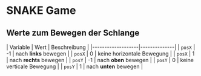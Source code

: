 # SNAKE Game

## Werte zum Bewegen der Schlange

|  Variable | Wert | Beschreibung |
|-------------------|--------------|
| `posX` | -1 | nach **links** bewegen |
| `posX` | 0 | keine horizontale Bewegung |
| `posX` | 1 | nach **rechts** bewegen |
| `posY` | -1 | nach **oben** bewegen |
| `posY` | 0 | keine verticale Bewegung |
| `posY` | 1 | nach **unten** bewegen |